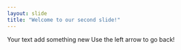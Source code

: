 ```yaml
---
layout: slide
title: "Welcome to our second slide!"
---
```

Your text add something new
Use the left arrow to go back!
